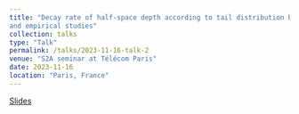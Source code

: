 ```yaml
---
title: "Decay rate of half-space depth according to tail distribution behaviour: Population
and empirical studies"
collection: talks
type: "Talk"
permalink: /talks/2023-11-16-talk-2
venue: "S2A seminar at Télécom Paris"
date: 2023-11-16
location: "Paris, France"
---
```




[Slides](http://example2.com)


